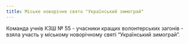 ```yaml
---
title: Міське новорічне свято "Український зимограй"
---
```


Команда учнів КЗШ № 55 - учасники кращих волонтерських загонів - взяла участь у міському новорічному святі “Український зимограй”.

<slideshow id="_/72157647612438994" />
